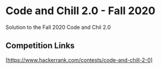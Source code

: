 # Code and Chill 2.0 - Fall 2020
Solution to the Fall 2020 Code and Chil 2.0

## Competition Links
[https://www.hackerrank.com/contests/code-and-chill-2-0]
